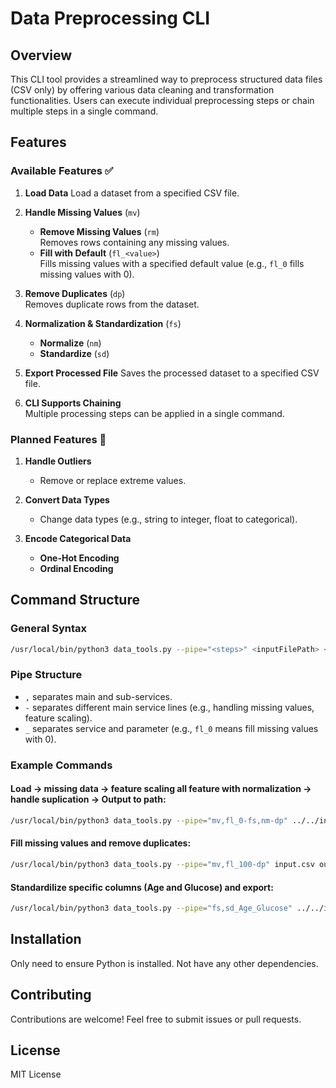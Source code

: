 # Data Preprocessing CLI

## Overview
This CLI tool provides a streamlined way to preprocess structured data files (CSV only) by offering various data cleaning and transformation functionalities. Users can execute individual preprocessing steps or chain multiple steps in a single command.

## Features
### Available Features ✅
1. **Load Data**
   Load a dataset from a specified CSV file.

2. **Handle Missing Values** (`mv`)
   - **Remove Missing Values** (`rm`)  
     Removes rows containing any missing values.
   - **Fill with Default** (`fl_<value>`)  
     Fills missing values with a specified default value (e.g., `fl_0` fills missing values with 0).

3. **Remove Duplicates** (`dp`)  
   Removes duplicate rows from the dataset.

4. **Normalization & Standardization** (`fs`)
   - **Normalize** (`nm`)  
   - **Standardize** (`sd`)  

5. **Export Processed File**
   Saves the processed dataset to a specified CSV file.

6. **CLI Supports Chaining**  
   Multiple processing steps can be applied in a single command.

### Planned Features 🚧
1. **Handle Outliers**
   - Remove or replace extreme values.

2. **Convert Data Types**
   - Change data types (e.g., string to integer, float to categorical).

3. **Encode Categorical Data**
   - **One-Hot Encoding**
   - **Ordinal Encoding**

## Command Structure
### General Syntax
```sh
/usr/local/bin/python3 data_tools.py --pipe="<steps>" <inputFilePath> <outputPath>
```

### Pipe Structure
- `,` separates main and sub-services.
- `-` separates different main service lines (e.g., handling missing values, feature scaling).
- `_` separates service and parameter (e.g., `fl_0` means fill missing values with 0).

### Example Commands
#### Load -> missing data -> feature scaling all feature with normalization -> handle suplication -> Output to path:
```sh
/usr/local/bin/python3 data_tools.py --pipe="mv,fl_0-fs,nm-dp" ../../input.csv ../../output_directory
```

#### Fill missing values and remove duplicates:
```sh
/usr/local/bin/python3 data_tools.py --pipe="mv,fl_100-dp" input.csv output.csv
```

#### Standardilize specific columns (Age and Glucose) and export:
```sh
/usr/local/bin/python3 data_tools.py --pipe="fs,sd_Age_Glucose" ../../input.csv ../../output_directory
```

## Installation
Only need to ensure Python is installed. Not have any other dependencies.

## Contributing
Contributions are welcome! Feel free to submit issues or pull requests.

## License
MIT License

